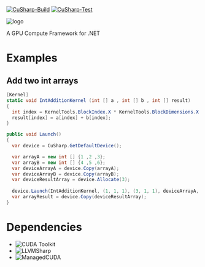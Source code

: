 [![CuSharp-Build](https://github.com/dotnet4GPU/CuSharp/actions/workflows/cusharp-build.yml/badge.svg)](https://github.com/dotnet4GPU/CuSharp/actions/workflows/cusharp-build.yml)
[![CuSharp-Test](https://github.com/dotnet4GPU/CuSharp/actions/workflows/cusharp-test.yml/badge.svg)](https://github.com/dotnet4GPU/CuSharp/actions/workflows/cusharp-test.yml)

![logo](https://github.com/dotnet4GPU/CuSharp/assets/36261505/37298b8a-ef9a-44c0-a019-2bff7fc8fe73)  

A GPU Compute Framework for .NET
# Examples
## Add two int arrays
```C#
[Kernel]
static void IntAdditionKernel (int [] a , int [] b , int [] result)
{
  int index = KernelTools.BlockIndex.X * KernelTools.BlockDimensions.X + KernelTools.ThreadIndex.X;
  result[index] = a[index] + b[index];
}

public void Launch()
{
  var device = CuSharp.GetDefaultDevice();

  var arrayA = new int [] {1 ,2 ,3};
  var arrayB = new int [] {4 ,5 ,6};
  var deviceArrayA = device.Copy(arrayA);
  var deviceArrayB = device.Copy(arrayB);
  var deviceResultArray = device.Allocate(3);
  
  device.Launch(IntAdditionKernel, (1, 1, 1), (3, 1, 1), deviceArrayA, deviceArrayB, deviceResultArray);
  var arrayResult = device.Copy(deviceResultArray);
}
```

# Dependencies
- ![CUDA Toolkit](https://developer.nvidia.com/cuda-toolkit)
- ![LLVMSharp](https://github.com/dotnet/LLVMSharp)
- ![ManagedCUDA](https://github.com/kunzmi/managedCuda)
